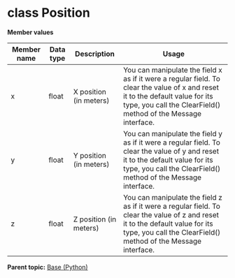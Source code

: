 # class Position

 **Member values** 

|Member name|Data type|Description|Usage|
|-----------|---------|-----------|-----|
|x|float|X position \(in meters\)|You can manipulate the field x as if it were a regular field. To clear the value of x and reset it to the default value for its type, you call the ClearField\(\) method of the Message interface.|
|y|float|Y position \(in meters\)|You can manipulate the field y as if it were a regular field. To clear the value of y and reset it to the default value for its type, you call the ClearField\(\) method of the Message interface.|
|z|float|Z position \(in meters\)|You can manipulate the field z as if it were a regular field. To clear the value of z and reset it to the default value for its type, you call the ClearField\(\) method of the Message interface.|

**Parent topic:** [Base \(Python\)](../../summary_pages/Base.md)

